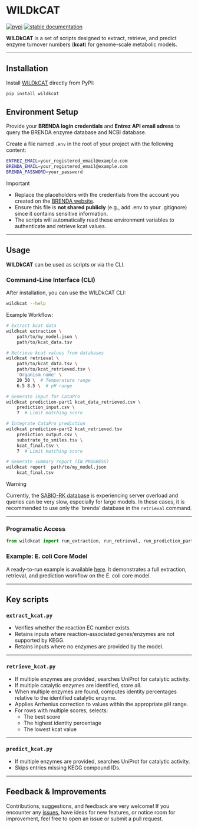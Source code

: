 # WILDkCAT

[![pypi](https://img.shields.io/pypi/v/wildkcat.svg)](https://pypi.org/project/wildkcat/) [![stable documentation](https://img.shields.io/badge/docs-stable-blue)](https://h-escoffier.github.io/WILDkCAT/)

**WILDkCAT** is a set of scripts designed to extract, retrieve, and predict enzyme turnover numbers (**kcat**) for genome-scale metabolic models.   

---

## Installation

Install [WILDkCAT](https://pypi.org/project/wildkcat/) directly from PyPI:

```bash
pip install wildkcat
```

## Environment Setup 

Provide your **BRENDA login credentials** and **Entrez API email adress** to query the BRENDA enzyme database and NCBI database.

Create a file named `.env` in the root of your project with the following content:

```bash
ENTREZ_EMAIL=your_registered_email@example.com
BRENDA_EMAIL=your_registered_email@example.com
BRENDA_PASSWORD=your_password
```

> [!IMPORTANT] 
> * Replace the placeholders with the credentials from the account you created on the [BRENDA website](https://www.brenda-enzymes.org).
> * Ensure this file is **not shared publicly** (e.g., add .env to your .gitignore) since it contains sensitive information.
> * The scripts will automatically read these environment variables to authenticate and retrieve kcat values.

---

## Usage

**WILDkCAT** can be used as scripts or via the CLI.

### Command-Line Interface (CLI)

After installation, you can use the WILDkCAT CLI:

```bash
wildkcat --help
```

Example Workflow:

```bash
# Extract kcat data
wildkcat extraction \
    path/to/my_model.json \
    path/to/kcat_data.tsv

# Retrieve kcat values from databases
wildkcat retrieval \
    path/to/kcat_data.tsv \
    path/to/kcat_retrieved.tsv \
    'Organism name' \
    20 30 \  # Temperature range
    6.5 8.5 \  # pH range

# Generate input for CataPro
wildkcat prediction-part1 kcat_data_retrieved.csv \
    prediction_input.csv \
    7  # Limit matching score 

# Integrate CataPro prediction 
wildkcat prediction-part2 kcat_retrieved.tsv 
    prediction_output.csv \
    substrate_to_smiles.tsv \
    kcat_final.tsv \
    7  # Limit matching score

# Generate summary report (IN PROGRESS)
wildkcat report  path/to/my_model.json
    kcat_final.tsv
```

> [!WARNING]  
> Currently, the [SABIO-RK database](http://sabio.h-its.org) is experiencing server overload and queries can be very slow, especially for large models. In these cases, it is recommended to use only the 'brenda' database in the `retrieval` command.

---

### Programatic Access 

```python
from wildkcat import run_extraction, run_retrieval, run_prediction_part1, run_prediction_part2, generate_summary_report
```

### Example: E. coli Core Model
A ready-to-run example is available [here](https://github.com/h-escoffier/WILDkCAT/blob/main/scripts/run_wildkcat.py). 
It demonstrates a full extraction, retrieval, and prediction workflow on the E. coli core model.

---

## Key scripts 

### `extract_kcat.py`
- Verifies whether the reaction EC number exists.  
- Retains inputs where reaction-associated genes/enzymes are not supported by KEGG.  
- Retains inputs where no enzymes are provided by the model.  

---

### `retrieve_kcat.py`
- If multiple enzymes are provided, searches UniProt for catalytic activity.  
- If multiple catalytic enzymes are identified, store all.
- When multiple enzymes are found, computes identity percentages relative to the identified catalytic enzyme.  
- Applies Arrhenius correction to values within the appropriate pH range.  
- For rows with multiple scores, selects:
  - The best score  
  - The highest identity percentage  
  - The lowest kcat value  

---

### `predict_kcat.py`
- If multiple enzymes are provided, searches UniProt for catalytic activity.  
- Skips entries missing KEGG compound IDs.  

--- 

## Feedback & Improvements

Contributions, suggestions, and feedback are very welcome! If you encounter any [issues](https://github.com/h-escoffier/WILDkCAT/issues), have ideas for new features, or notice room for improvement, feel free to open an issue or submit a pull request.